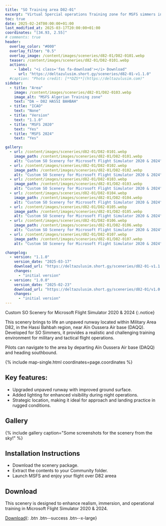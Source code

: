 ```yaml
---
title: "SO Training area D82-01"
excerpt: "Virtual Spercial operations Training zone for MSFS simmers in the special area D82 HASSI BAHBAH"
toc: true
date: 2025-02-24T00:00:00+01:00
last_modified_at: 2025-03-17T20:00:00+01:00
coordinates: "[34.93, 2.55]"
# comments: true
header:
  overlay_color: "#000"
  overlay_filter: "0.5"
  overlay_image: /content/images/sceneries/d82-01/D82-0101.webp
  teaser: /content/images/sceneries/d82-01/D82-0101.webp
  actions:
    - label: "<i class='fas fa-download'></i> Download"
      url: "https://deltazulusim.short.gy/sceneries/d82-01-v1.1.0"
  #caption: "Photo credit: [**DZS**](https://deltazulusim.com)"
sidebar:
  - title: "Area"
    image: /content/images/sceneries/d82-01/D82-0103.webp
    image_alt: "MSFS Algerian Training zone"
    text: "DA – D82 HASSI BAHBAH"
  - title: "ICAO"
    text: "None"
  - title: "Version"
    text: "1.1.0"
  - title: "MSFS 2020"
    text: "Yes"
  - title: "MSFS 2024"
    text: "Yes"

gallery:
  - url: /content/images/sceneries/d82-01/D82-0101.webp
    image_path: /content/images/sceneries/d82-01/D82-0101.webp
    alt: "Custom SO Scenery for Microsoft Flight Simulator 2020 & 2024"
  - url: /content/images/sceneries/d82-01/D82-0102.webp
    image_path: /content/images/sceneries/d82-01/D82-0102.webp
    alt: "Custom SO Scenery for Microsoft Flight Simulator 2020 & 2024"
  - url: /content/images/sceneries/d82-01/D82-0103.webp
    image_path: /content/images/sceneries/d82-01/D82-0103.webp
    alt: "Custom SO Scenery for Microsoft Flight Simulator 2020 & 2024"
  - url: /content/images/sceneries/d82-01/D82-0104.webp
    image_path: /content/images/sceneries/d82-01/D82-0104.webp
    alt: "Custom SO Scenery for Microsoft Flight Simulator 2020 & 2024"
  - url: /content/images/sceneries/d82-01/D82-0105.webp
    image_path: /content/images/sceneries/d82-01/D82-0105.webp
    alt: "Custom SO Scenery for Microsoft Flight Simulator 2020 & 2024"
  - url: /content/images/sceneries/d82-01/D82-0106.webp
    image_path: /content/images/sceneries/d82-01/D82-0106.webp
    alt: "Custom SO Scenery for Microsoft Flight Simulator 2020 & 2024"
  - url: /content/images/sceneries/d82-01/D82-0107.webp
    image_path: /content/images/sceneries/d82-01/D82-0107.webp
    alt: "Custom SO Scenery for Microsoft Flight Simulator 2020 & 2024"

changelog:
  - version: "1.1.0"
    version_date: "2025-03-17"
    download_url: "https://deltazulusim.short.gy/sceneries/d82-01-v1.1.0"
    changes:
      - "initial version"
  - version: "1.0.0"
    version_date: "2025-02-23"
    download_url: "https://deltazulusim.short.gy/sceneries/d82-01/v1.0.0"
    changes:
      - "initial version"
---
```


Custom SO Scenery for Microsoft Flight Simulator 2020 & 2024
{:.notice}

This scenery brings to life an unpaved runway located within Military Area D82, in the Hassi Bahbah region, near Aïn Oussera Air base (DAQQ). Developed for SO Simmers, it provides a realistic and challenging training environment for military and tactical flight operations.

Pilots can navigate to the area by departing Aïn Oussera Air base (DAQQ) and heading southbound.

{% include map-single.html coordinates=page.coordinates %}

## Key features:
- Upgraded unpaved runway with improved ground surface.
- Added lighting for enhanced visibility during night operations.
- Strategic location, making it ideal for approach and landing practice in rugged conditions.

## Gallery 
{% include gallery caption="Some screenshots for the scenery from the sky!" %}

## Installation Instructions
- Download the scenery package.
- Extract the contents to your Community folder.
- Launch MSFS and enjoy your flight over D82 areea

## Download
This scenery is designed to enhance realism, immersion, and operational training in Microsoft Flight Simulator 2020 & 2024.

[<i class='fas fa-download'></i> Download](https://deltazulusim.short.gy/sceneries/d82-01-v1.1.0){: .btn .btn--success .btn--x-large}
